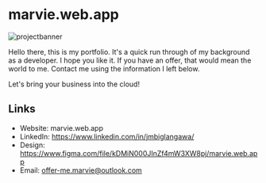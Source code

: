 # marvie.web.app
 ![projectbanner](https://marvie.web.app/img/banner/my-portfolio.png)

Hello there, this is my portfolio. It's a quick run through of my background as a developer. I hope you like it. If you have an offer, that would mean the world to me. Contact me using the information I left below.

Let's bring your business into the cloud!

## Links
- Website: marvie.web.app
- LinkedIn: https://www.linkedin.com/in/jmbiglangawa/
- Design: https://www.figma.com/file/kDMiN000JInZf4mW3XW8pj/marvie.web.app
- Email: offer-me.marvie@outlook.com
